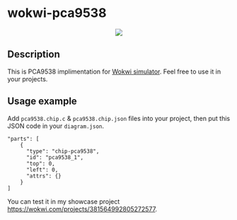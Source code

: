 # wokwi-pca9538
<p align="center">
  <img src="https://raw.githubusercontent.com/Kseen715/imgs/main/favicon.ico" />
</p>

## Description
This is PCA9538 implimentation for [Wokwi simulator](https://wokwi.com/). Feel free to use it in your projects.
## Usage example 
Add `pca9538.chip.c` & `pca9538.chip.json` files into your project, then put this JSON code in your `diagram.json`.
```
"parts": [
    {
      "type": "chip-pca9538", 
      "id": "pca9538_1", 
      "top": 0, 
      "left": 0, 
      "attrs": {} 
    }
]
```
You can test it in my showcase project https://wokwi.com/projects/381564992805272577.

